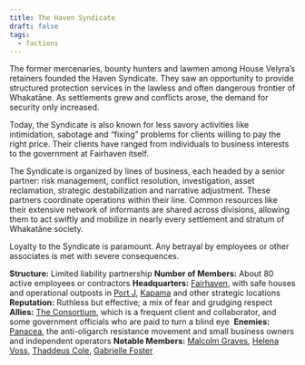 ```yaml
---
title: The Haven Syndicate
draft: false
tags:
  - factions
---
```

The former mercenaries, bounty hunters and lawmen among House Velyra’s retainers founded the Haven Syndicate. They saw an opportunity to provide structured protection services in the lawless and often dangerous frontier of Whakatāne. As settlements grew and conflicts arose, the demand for security only increased.

Today, the Syndicate is also known for less savory activities like intimidation, sabotage and “fixing” problems for clients willing to pay the right price. Their clients have ranged from individuals to business interests to the government at Fairhaven itself.

The Syndicate is organized by lines of business, each headed by a senior partner: risk management, conflict resolution, investigation, asset reclamation, strategic destabilization and narrative adjustment. These partners coordinate operations within their line. Common resources like their extensive network of informants are shared across divisions, allowing them to act swiftly and mobilize in nearly every settlement and stratum of Whakatāne society.

Loyalty to the Syndicate is paramount. Any betrayal by employees or other associates is met with severe consequences.

**Structure:** Limited liability partnership
**Number of Members:** About 80 active employees or contractors
**Headquarters:** [Fairhaven](fairhaven), with safe houses and operational outposts in [Port J](port-j), [Kapama](kapama) and other strategic locations
**Reputation:** Ruthless but effective; a mix of fear and grudging respect
**Allies:** [The Consortium](the-consortium), which is a frequent client and collaborator, and some government officials who are paid to turn a blind eye 
**Enemies:** [Panacea](panacea), the anti-oligarch resistance movement and small business owners and independent operators
**Notable Members:** [Malcolm Graves](malcolm-graves.md), [Helena Voss](helena-voss.md), [Thaddeus Cole](thaddeus-cole.md), [Gabrielle Foster](gabrielle-foster.md)